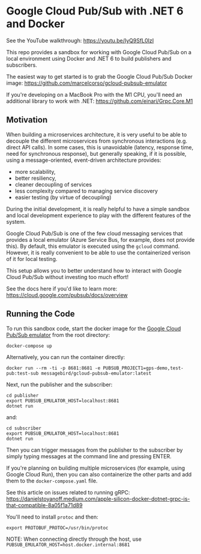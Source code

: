 # Google Cloud Pub/Sub with .NET 6 and Docker

See the YouTube walkthrough: https://youtu.be/IyQ9SfL0IzI

This repo provides a sandbox for working with Google Cloud Pub/Sub on a local environment using Docker and .NET 6 to build publishers and subscribers.

The easiest way to get started is to grab the Google Cloud Pub/Sub Docker image: https://github.com/marcelcorso/gcloud-pubsub-emulator

If you're developing on a MacBook Pro with the M1 CPU, you'll need an additional library to work with .NET: https://github.com/einari/Grpc.Core.M1

## Motivation

When building a microservices architecture, it is very useful to be able to decouple the different microservices from synchronous interactions (e.g. direct API calls).  In some cases, this is unavoidable (latency, response time, need for synchronous response), but generally speaking, if it is possible, using a message-oriented, event-driven architecture provides:

- more scalability, 
- better resiliency,
- cleaner decoupling of services
- less complexity compared to managing service discovery
- easier testing (by virtue of decoupling)

During the initial development, it is really helpful to have a simple sandbox and local development experience to play with the different features of the system.

Google Cloud Pub/Sub is one of the few cloud messaging services that provides a local emulator (Azure Service Bus, for example, does not provide this).  By default, this emulator is executed using the `gcloud` command.  However, it is really convenient to be able to use the containerized verison of it for local testing.

This setup allows you to better understand how to interact with Google Cloud Pub/Sub without investing too much effort!

See the docs here if you'd like to learn more: https://cloud.google.com/pubsub/docs/overview
## Running the Code

To run this sandbox code, start the docker image for the [Google Cloud Pub/Sub emulator](https://cloud.google.com/pubsub/docs/emulator) from the root directory:

```
docker-compose up
```

Alternatively, you can run the container directly:

```
docker run --rm -ti -p 8681:8681 -e PUBSUB_PROJECT1=gps-demo,test-pub:test-sub messagebird/gcloud-pubsub-emulator:latest
```

Next, run the publisher and the subscriber:

```
cd publisher
export PUBSUB_EMULATOR_HOST=localhost:8681
dotnet run
```

and:

```
cd subscriber
export PUBSUB_EMULATOR_HOST=localhost:8681
dotnet run
```

Then you can trigger messages from the publisher to the subscriber by simply typing messages at the command line and pressing ENTER.

If you're planning on building multiple microservices (for example, using Google Cloud Run), then you can also containerize the other parts and add them to the `docker-compose.yaml` file.

See this article on issues related to running gRPC: https://danielstoyanoff.medium.com/apple-silicon-docker-dotnet-grpc-is-that-compatible-8a05f1a71d89

You'll need to install `protoc` and then:

```
export PROTOBUF_PROTOC=/usr/bin/protoc
```

NOTE: When connecting directly through the host, use `PUBSUB_EMULATOR_HOST=host.docker.internal:8681`